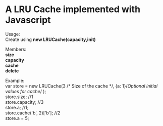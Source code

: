 # A LRU Cache implemented with Javascript

Usage:  
Create using **new LRUCache(capacity,init)**  

Members:  
**size**  
**capacity**  
**cache**  
**delete**  

Example:  
var store = new LRUCache(3 /* Size of the cache */, {a: 1}/*Optional initial values for cache*/ );  
store.size; //1  
store.capacity; //3  
store.a; //1;  
store.cache('b', 2)['b']; //2  
store.a = 5;  